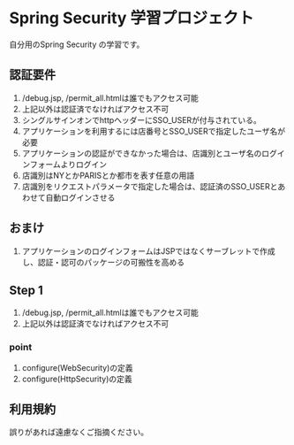 
# Spring Security 学習プロジェクト

自分用のSpring Security の学習です。

## 認証要件

1. /debug.jsp, /permit_all.htmlは誰でもアクセス可能
1. 上記以外は認証済でなければアクセス不可
1. シングルサインオンでhttpヘッダーにSSO_USERが付与されている。
1. アプリケーションを利用するには店番号とSSO_USERで指定したユーザ名が必要
1. アプリケーションの認証ができなかった場合は、店識別とユーザ名のログインフォームよりログイン
1. 店識別はNYとかPARISとか都市を表す任意の用語
1. 店識別をリクエストパラメータで指定した場合は、認証済のSSO_USERとあわせて自動ログインさせる

## おまけ

1. アプリケーションのログインフォームはJSPではなくサーブレットで作成し、認証・認可のパッケージの可搬性を高める

## Step 1

1. /debug.jsp, /permit_all.htmlは誰でもアクセス可能
1. 上記以外は認証済でなければアクセス不可

### point

1. configure(WebSecurity)の定義
1. configure(HttpSecurity)の定義

## 利用規約

誤りがあれば遠慮なくご指摘ください。